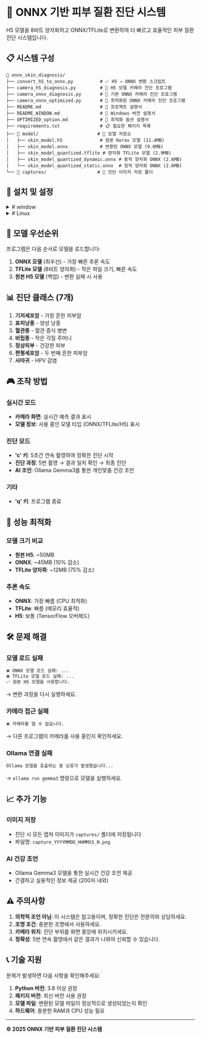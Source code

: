 # 🏥 ONNX 기반 피부 질환 진단 시스템

H5 모델을 8비트 양자화하고 ONNX/TFLite로 변환하여 더 빠르고 효율적인 피부 질환 진단 시스템입니다.

## 📋 시스템 구성

```
📁 onnx_skin_diagnosis/
├── convert_h5_to_onnx.py          # ✅ H5 → ONNX 변환 스크립트
├── camera_h5_diagnosis.py         # 📱 H5 모델 카메라 진단 프로그램
├── camera_onnx_diagnosis.py       # 📱 기본 ONNX 카메라 진단 프로그램
├── camera_onnx_optimized.py       # 🚀 최적화된 ONNX 카메라 진단 프로그램
├── README.md                      # 📖 프로젝트 설명서
├── README_WINDOW.md               # 📖 Windows 버전 설명서
├── OPTIMIZED_option.md            # 📖 최적화 옵션 설명서
├── requirements.txt               # 📋 필요한 패키지 목록
├── 📁 model/                      # 🧠 모델 저장소
│   ├── skin_model.h5              # 원본 Keras 모델 (11.4MB)
│   ├── skin_model.onnx            # 변환된 ONNX 모델 (9.6MB)
│   ├── skin_model_quantized.tflite # 양자화 TFLite 모델 (2.9MB)
│   ├── skin_model_quantized_dynamic.onnx # 동적 양자화 ONNX (2.6MB)
│   └── skin_model_quantized_static.onnx  # 정적 양자화 ONNX (2.6MB)
└── 📁 captures/                   # 📸 진단 이미지 저장 폴더
```

## 🚀 설치 및 설정



<details>
<summary> # window </summary>
<div markdown="1">

### 1. 필요한 패키지 설치

```bash
# 기본 패키지
pip install -r requirements.txt

## 📂 사용 방법

### 1단계: 모델 변환

먼저 H5 모델을 ONNX/TFLite로 변환합니다:

```bash
python3 convert_h5_to_onnx.py
```

**변환 결과:**
- ✅ `skin_model.onnx` - ONNX 모델 생성
- ✅ `skin_model_quantized.tflite` - 8비트 양자화 TFLite 모델 생성
- ✅ `skin_model_quantized_dynamic.onxx` - 8비트 동적 양자화 onxx 모델 생성
- ✅ `skin_model_static_dynamic.onxx` - 8비트 정적 양자화 onxx 모델 생성
 

### 2단계: 진단 프로그램 실행

```bash
# ollama 실행 (터미널 하나 더 열어서 진행행)
ollama run gemma3:1b

```

```bash
# h5 기본
python camera_h5_diagnosis.py

# onxx 기본
python camera_onnx_diagnosis.py

# onxx runtime 적용
python camera_onnx_optimized.py

```
</div>
</details>


<details>
<summary> # Linux </summary>
<div markdown="1">


### 1. 필요한 패키지 설치

```bash
# 기본 패키지 설치
pip install -r requirements.txt

# Pillow 최신 버전 업그레이드 (텍스트 렌더링 오류 방지용)
pip install --upgrade pillow

# 리눅스(Ubuntu) 환경에서 한글 폰트가 깨질 경우 아래 명령어로 나눔글꼴 설치
sudo apt update
sudo apt install fonts-nanum

💡fonts-nanum은 한글을 깨지지 않게 표시하기 위해 필요합니다. 설치 후 코드에서 다음과 같이 경로를 설정하세요:
font_path = "/usr/share/fonts/truetype/nanum/NanumGothic.ttf"

# Ollama 설치 (Snap 기반)
sudo snap install ollama

## 📂 사용 방법

### 1단계: 모델 변환

먼저 H5 모델을 ONNX/TFLite로 변환합니다:


```bash
python3 convert_h5_to_onnx.py
```


**변환 결과:**
- ✅ `skin_model.onnx` - ONNX 모델 생성
- ✅ `skin_model_quantized.tflite` - 8비트 양자화 TFLite 모델 생성
- ✅ `skin_model_quantized_dynamic.onxx` - 8비트 동적 양자화 onxx 모델 생성
- ✅ `skin_model_static_dynamic.onxx` - 8비트 정적 양자화 onxx 모델 생성
 


### 2단계: 진단 프로그램 실행

```bash
# ollama 실행 (터미널 하나 더 열어서 진행행)
ollama run gemma3:1b

```

```bash
# h5 기본
python3 camera_h5_diagnosis.py

# onxx 기본
python3 camera_onnx_diagnosis.py

# onxx runtime 적용
python3 camera_onnx_optimized.py

```

</div>
</details>




## 🎯 모델 우선순위

프로그램은 다음 순서로 모델을 로드합니다:

1. **ONNX 모델** (최우선) - 가장 빠른 추론 속도
2. **TFLite 모델** (8비트 양자화) - 작은 파일 크기, 빠른 속도
3. **원본 H5 모델** (백업) - 변환 실패 시 사용

## 📊 진단 클래스 (7개)

1. **기저세포암** - 가장 흔한 피부암
2. **표피낭종** - 양성 낭종
3. **혈관종** - 혈관 증식 병변 
4. **비립종** - 작은 각질 주머니
5. **정상피부** - 건강한 피부
6. **편평세포암** - 두 번째 흔한 피부암
7. **사마귀** - HPV 감염

## 🎮 조작 방법

### 실시간 모드
- **카메라 화면**: 실시간 예측 결과 표시
- **모델 정보**: 사용 중인 모델 타입 (ONNX/TFLite/H5) 표시

### 진단 모드
- **'c' 키**: 5초간 연속 촬영하여 정확한 진단 시작
- **진단 과정**: 5번 촬영 → 결과 일치 확인 → 최종 진단
- **AI 조언**: Ollama Gemma3를 통한 개인맞춤 건강 조언

### 기타
- **'q' 키**: 프로그램 종료

## 🔧 성능 최적화

### 모델 크기 비교
- **원본 H5**: ~50MB
- **ONNX**: ~45MB (10% 감소)
- **TFLite 양자화**: ~12MB (75% 감소)

### 추론 속도
- **ONNX**: 가장 빠름 (CPU 최적화)
- **TFLite**: 빠름 (메모리 효율적)
- **H5**: 보통 (TensorFlow 오버헤드)

## 🛠️ 문제 해결

### 모델 로드 실패
```bash
❌ ONNX 모델 로드 실패: ...
❌ TFLite 모델 로드 실패: ...
✅ 원본 H5 모델을 사용합니다.
```
→ 변환 과정을 다시 실행하세요.

### 카메라 접근 실패
```bash
❌ 카메라를 열 수 없습니다.
```
→ 다른 프로그램이 카메라를 사용 중인지 확인하세요.

### Ollama 연결 실패
```bash
Ollama 모델을 호출하는 중 오류가 발생했습니다...
```
→ `ollama run gemma3` 명령으로 모델을 실행하세요.

## 📈 추가 기능

### 이미지 저장
- 진단 시 모든 캡처 이미지가 `captures/` 폴더에 저장됩니다
- 파일명: `capture_YYYYMMDD_HHMMSS_N.png`

### AI 건강 조언
- Ollama Gemma3 모델을 통한 실시간 건강 조언 제공
- 간결하고 실용적인 정보 제공 (200자 내외)

## ⚠️ 주의사항

1. **의학적 조언 아님**: 이 시스템은 참고용이며, 정확한 진단은 전문의와 상담하세요.
2. **조명 조건**: 충분한 조명에서 사용하세요.
3. **카메라 위치**: 진단 부위를 화면 중앙에 위치시키세요.
4. **정확성**: 5번 연속 촬영에서 같은 결과가 나와야 신뢰할 수 있습니다.

## 📞 기술 지원

문제가 발생하면 다음 사항을 확인해주세요:

1. **Python 버전**: 3.8 이상 권장
2. **패키지 버전**: 최신 버전 사용 권장
3. **모델 파일**: 변환된 모델 파일이 정상적으로 생성되었는지 확인
4. **하드웨어**: 충분한 RAM과 CPU 성능 필요

---

**© 2025 ONNX 기반 피부 질환 진단 시스템** 
